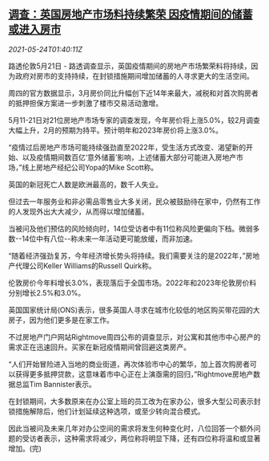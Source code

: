 <!--1621821663000-->
[调查：英国房地产市场料持续繁荣 因疫情期间的储蓄或进入房市](https://cn.reuters.com/article/poll-uk-real-estate-covid-0524-idCNKCS2D503C)
------

<div><i>2021-05-24T01:40:11Z</i></div><p>路透伦敦5月21日 - 路透调查显示，英国疫情期间的房地产市场繁荣料将持续，因为政府对房市的支持持续，在封锁措施期间增加储蓄的人寻求更大的生活空间。</p><p>周四的官方数据显示，3月房价同比升幅创下近14年来最大，减税和对首次购房者的抵押担保方案进一步刺激了楼市交易活动激增。</p><p>5月11-21日对21位房地产市场专家的调查发现，今年房价将上涨5.0%，较2月调查大幅上升，2月的预期为持平。预计明年和2023年房价将上涨3.0%。</p><p>“疫情过后房地产市场可能持续强劲直至2022年，受生活方式改变、渴望新的开始、以及疫情期间数百亿‘意外储蓄’影响，上述储蓄大部分可能进入房地产市场，”线上房地产经纪公司Yopa的Mike Scott称。</p><p>英国的新冠死亡人数是欧洲最高的，数千人失业。</p><p>但过去一年服务业和非必需品零售业大多关闭，民众被鼓励待在家中，仍然有工作的人发现外出大大减少，从而得以增加储蓄。</p><p>当被问及他们预估的风险倾向时，14位受访者中有11位称风险更偏向下档。微弱多数--14位中有八位--称未来一年活动更可能放缓，而非加速。</p><p>“随着经济强劲复苏，今年经济增长势头将持续。我们需要关注的是2022年，”房地产代理公司Keller Williams的Russell Quirk称。</p><p>伦敦房价今年料增长3.0%，表现落后于全国市场。2022年和2023年伦敦房价料分别增长2.5%和3.0%。</p><p>英国国家统计局(ONS)表示，很多英国人寻求在城市化较低的地区购买带花园的大房子，因为他们更多是在家工作。</p><p>不过房地产门户网站Rightmove周四公布的调查显示，对公寓和其他市中心房产的需求正在迅速回升。买家在新冠疫情期间曾回避这类房产。</p><p>“人们开始冒险进入当地的商业街道，再次体验市中心的繁华，加上首次购房者可以获得更多抵押贷款，这意味着市中心正在上演亟需的回归，”Rightmove房地产数据总监Tim Bannister表示。</p><p>在封锁期间，大多数原来在办公室上班的员工改为在家办公，很多大型公司表示封锁措施解除后，他们计划延续这种选项，或至少转向混合模式。</p><p>因此当被问及未来几年对办公空间的需求将发生何种变化时，八位回答一个额外问题的受访者表示，这种需求将减少，两位称将明显下降，还有四位称将温和或显著增加。(完)</p>
